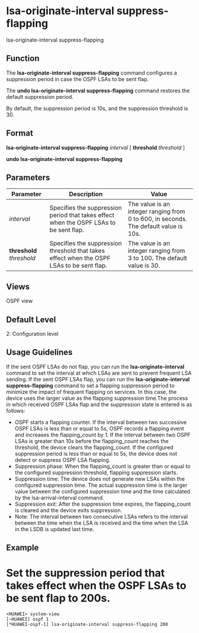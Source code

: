lsa-originate-interval suppress-flapping
========================================

lsa-originate-interval suppress-flapping

Function
--------



The **lsa-originate-interval suppress-flapping** command configures a suppression period in case the OSPF LSAs to be sent flap.

The **undo lsa-originate-interval suppress-flapping** command restores the default suppression period.



By default, the suppression period is 10s, and the suppression threshold is 30.


Format
------

**lsa-originate-interval suppress-flapping** *interval* [ **threshold** *threshold* ]

**undo lsa-originate-interval suppress-flapping**


Parameters
----------

| Parameter | Description | Value |
| --- | --- | --- |
| *interval* | Specifies the suppression period that takes effect when the OSPF LSAs to be sent flap. | The value is an integer ranging from 0 to 600, in seconds. The default value is 10s. |
| **threshold** *threshold* | Specifies the suppression threshold that takes effect when the OSPF LSAs to be sent flap. | The value is an integer ranging from 3 to 100. The default value is 30. |



Views
-----

OSPF view


Default Level
-------------

2: Configuration level


Usage Guidelines
----------------

If the sent OSPF LSAs do not flap, you can run the **lsa-originate-interval** command to set the interval at which LSAs are sent to prevent frequent LSA sending. If the sent OSPF LSAs flap, you can run the **lsa-originate-interval suppress-flapping** command to set a flapping suppression period to minimize the impact of frequent flapping on services. In this case, the device uses the larger value as the flapping suppression time.The process in which received OSPF LSAs flap and the suppression state is entered is as follows:

* OSPF starts a flapping counter. If the interval between two successive OSPF LSAs is less than or equal to 5s, OSPF records a flapping event and increases the flapping\_count by 1. If the interval between two OSPF LSAs is greater than 10s before the flapping\_count reaches the threshold, the device clears the flapping\_count. If the configured suppression period is less than or equal to 5s, the device does not detect or suppress OSPF LSA flapping.
* Suppression phase: When the flapping\_count is greater than or equal to the configured suppression threshold, flapping suppression starts.
* Suppression time: The device does not generate new LSAs within the configured suppression time. The actual suppression time is the larger value between the configured suppression time and the time calculated by the lsa-arrival-interval command.
* Suppression exit: After the suppression time expires, the flapping\_count is cleared and the device exits suppression.
* Note: The interval between two consecutive LSAs refers to the interval between the time when the LSA is received and the time when the LSA in the LSDB is updated last time.

Example
-------

# Set the suppression period that takes effect when the OSPF LSAs to be sent flap to 200s.
```
<HUAWEI> system-view
[~HUAWEI] ospf 1
[*HUAWEI-ospf-1] lsa-originate-interval suppress-flapping 200

```
